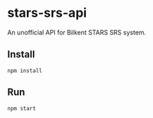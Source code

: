 # stars-srs-api
An unofficial API for Bilkent STARS SRS system.

## Install
    npm install
    
## Run
    npm start
